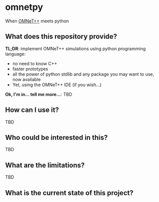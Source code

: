 # omnetpy

When [OMNeT++](https://omnetpp.org/) meets python

## What does this repository provide?

**TL;DR**: implement OMNeT++ simulations using python programming language:

- no need to know C++
- faster prototypes
- all the power of python stdlib and any package you may want to use, now available
- Yet, using the OMNeT++ IDE (if you wish...)


**Ok, I'm in... tell me more...**: TBD


## How can I use it?

TBD

## Who could be interested in this?

TBD

## What are the limitations?

TBD

## What is the current state of this project?
